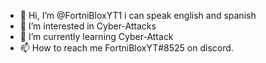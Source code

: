 - 👋 Hi, I’m @FortniBloxYT1 i can speak english and spanish
- 👀 I’m interested in Cyber-Attacks
- 🌱 I’m currently learning Cyber-Attack
- 📫 How to reach me FortniBloxYT#8525 on discord.
